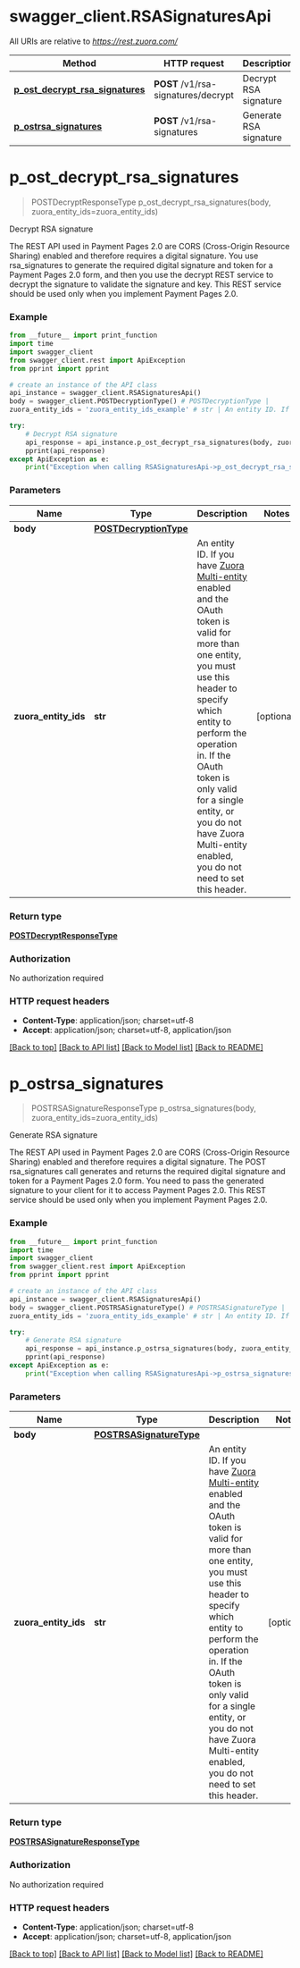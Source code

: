 # swagger_client.RSASignaturesApi

All URIs are relative to *https://rest.zuora.com/*

Method | HTTP request | Description
------------- | ------------- | -------------
[**p_ost_decrypt_rsa_signatures**](RSASignaturesApi.md#p_ost_decrypt_rsa_signatures) | **POST** /v1/rsa-signatures/decrypt | Decrypt RSA signature
[**p_ostrsa_signatures**](RSASignaturesApi.md#p_ostrsa_signatures) | **POST** /v1/rsa-signatures | Generate RSA signature

# **p_ost_decrypt_rsa_signatures**
> POSTDecryptResponseType p_ost_decrypt_rsa_signatures(body, zuora_entity_ids=zuora_entity_ids)

Decrypt RSA signature

 The REST API used in Payment Pages 2.0 are CORS (Cross-Origin Resource Sharing) enabled and therefore requires a digital signature. You use rsa_signatures to generate the required digital signature and token for a Payment Pages 2.0 form, and then you use the decrypt REST service to decrypt the signature to validate the signature and key.  This REST service should be used only when you implement Payment Pages 2.0.  

### Example
```python
from __future__ import print_function
import time
import swagger_client
from swagger_client.rest import ApiException
from pprint import pprint

# create an instance of the API class
api_instance = swagger_client.RSASignaturesApi()
body = swagger_client.POSTDecryptionType() # POSTDecryptionType | 
zuora_entity_ids = 'zuora_entity_ids_example' # str | An entity ID. If you have [Zuora Multi-entity](https://knowledgecenter.zuora.com/BB_Introducing_Z_Business/Multi-entity) enabled and the OAuth token is valid for more than one entity, you must use this header to specify which entity to perform the operation in. If the OAuth token is only valid for a single entity, or you do not have Zuora Multi-entity enabled, you do not need to set this header.  (optional)

try:
    # Decrypt RSA signature
    api_response = api_instance.p_ost_decrypt_rsa_signatures(body, zuora_entity_ids=zuora_entity_ids)
    pprint(api_response)
except ApiException as e:
    print("Exception when calling RSASignaturesApi->p_ost_decrypt_rsa_signatures: %s\n" % e)
```

### Parameters

Name | Type | Description  | Notes
------------- | ------------- | ------------- | -------------
 **body** | [**POSTDecryptionType**](POSTDecryptionType.md)|  | 
 **zuora_entity_ids** | **str**| An entity ID. If you have [Zuora Multi-entity](https://knowledgecenter.zuora.com/BB_Introducing_Z_Business/Multi-entity) enabled and the OAuth token is valid for more than one entity, you must use this header to specify which entity to perform the operation in. If the OAuth token is only valid for a single entity, or you do not have Zuora Multi-entity enabled, you do not need to set this header.  | [optional] 

### Return type

[**POSTDecryptResponseType**](POSTDecryptResponseType.md)

### Authorization

No authorization required

### HTTP request headers

 - **Content-Type**: application/json; charset=utf-8
 - **Accept**: application/json; charset=utf-8, application/json

[[Back to top]](#) [[Back to API list]](../README.md#documentation-for-api-endpoints) [[Back to Model list]](../README.md#documentation-for-models) [[Back to README]](../README.md)

# **p_ostrsa_signatures**
> POSTRSASignatureResponseType p_ostrsa_signatures(body, zuora_entity_ids=zuora_entity_ids)

Generate RSA signature

 The REST API used in Payment Pages 2.0 are CORS (Cross-Origin Resource Sharing) enabled and therefore requires a digital signature. The POST rsa_signatures call generates and returns the required digital signature and token for a Payment Pages 2.0 form. You need to pass the generated signature to your client for it to access Payment Pages 2.0.     This REST service should be used only when you implement Payment Pages 2.0.  

### Example
```python
from __future__ import print_function
import time
import swagger_client
from swagger_client.rest import ApiException
from pprint import pprint

# create an instance of the API class
api_instance = swagger_client.RSASignaturesApi()
body = swagger_client.POSTRSASignatureType() # POSTRSASignatureType | 
zuora_entity_ids = 'zuora_entity_ids_example' # str | An entity ID. If you have [Zuora Multi-entity](https://knowledgecenter.zuora.com/BB_Introducing_Z_Business/Multi-entity) enabled and the OAuth token is valid for more than one entity, you must use this header to specify which entity to perform the operation in. If the OAuth token is only valid for a single entity, or you do not have Zuora Multi-entity enabled, you do not need to set this header.  (optional)

try:
    # Generate RSA signature
    api_response = api_instance.p_ostrsa_signatures(body, zuora_entity_ids=zuora_entity_ids)
    pprint(api_response)
except ApiException as e:
    print("Exception when calling RSASignaturesApi->p_ostrsa_signatures: %s\n" % e)
```

### Parameters

Name | Type | Description  | Notes
------------- | ------------- | ------------- | -------------
 **body** | [**POSTRSASignatureType**](POSTRSASignatureType.md)|  | 
 **zuora_entity_ids** | **str**| An entity ID. If you have [Zuora Multi-entity](https://knowledgecenter.zuora.com/BB_Introducing_Z_Business/Multi-entity) enabled and the OAuth token is valid for more than one entity, you must use this header to specify which entity to perform the operation in. If the OAuth token is only valid for a single entity, or you do not have Zuora Multi-entity enabled, you do not need to set this header.  | [optional] 

### Return type

[**POSTRSASignatureResponseType**](POSTRSASignatureResponseType.md)

### Authorization

No authorization required

### HTTP request headers

 - **Content-Type**: application/json; charset=utf-8
 - **Accept**: application/json; charset=utf-8, application/json

[[Back to top]](#) [[Back to API list]](../README.md#documentation-for-api-endpoints) [[Back to Model list]](../README.md#documentation-for-models) [[Back to README]](../README.md)

